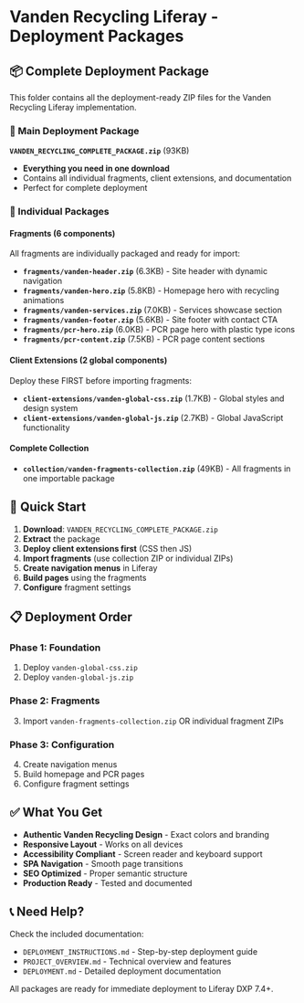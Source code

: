 # Vanden Recycling Liferay - Deployment Packages

## 📦 Complete Deployment Package

This folder contains all the deployment-ready ZIP files for the Vanden Recycling Liferay implementation.

### 🎯 Main Deployment Package
**`VANDEN_RECYCLING_COMPLETE_PACKAGE.zip`** (93KB)
- **Everything you need in one download**
- Contains all individual fragments, client extensions, and documentation
- Perfect for complete deployment

### 📁 Individual Packages

#### Fragments (6 components)
All fragments are individually packaged and ready for import:

- **`fragments/vanden-header.zip`** (6.3KB) - Site header with dynamic navigation
- **`fragments/vanden-hero.zip`** (5.8KB) - Homepage hero with recycling animations  
- **`fragments/vanden-services.zip`** (7.0KB) - Services showcase section
- **`fragments/vanden-footer.zip`** (5.6KB) - Site footer with contact CTA
- **`fragments/pcr-hero.zip`** (6.0KB) - PCR page hero with plastic type icons
- **`fragments/pcr-content.zip`** (7.5KB) - PCR page content sections

#### Client Extensions (2 global components)
Deploy these FIRST before importing fragments:

- **`client-extensions/vanden-global-css.zip`** (1.7KB) - Global styles and design system
- **`client-extensions/vanden-global-js.zip`** (2.7KB) - Global JavaScript functionality

#### Complete Collection
- **`collection/vanden-fragments-collection.zip`** (49KB) - All fragments in one importable package

## 🚀 Quick Start

1. **Download**: `VANDEN_RECYCLING_COMPLETE_PACKAGE.zip`
2. **Extract** the package
3. **Deploy client extensions first** (CSS then JS)
4. **Import fragments** (use collection ZIP or individual ZIPs)
5. **Create navigation menus** in Liferay
6. **Build pages** using the fragments
7. **Configure** fragment settings

## 📋 Deployment Order

### Phase 1: Foundation
1. Deploy `vanden-global-css.zip`
2. Deploy `vanden-global-js.zip`

### Phase 2: Fragments
3. Import `vanden-fragments-collection.zip` OR individual fragment ZIPs

### Phase 3: Configuration
4. Create navigation menus
5. Build homepage and PCR pages
6. Configure fragment settings

## ✅ What You Get

- **Authentic Vanden Recycling Design** - Exact colors and branding
- **Responsive Layout** - Works on all devices
- **Accessibility Compliant** - Screen reader and keyboard support
- **SPA Navigation** - Smooth page transitions
- **SEO Optimized** - Proper semantic structure
- **Production Ready** - Tested and documented

## 📞 Need Help?

Check the included documentation:
- `DEPLOYMENT_INSTRUCTIONS.md` - Step-by-step deployment guide
- `PROJECT_OVERVIEW.md` - Technical overview and features
- `DEPLOYMENT.md` - Detailed deployment documentation

All packages are ready for immediate deployment to Liferay DXP 7.4+.